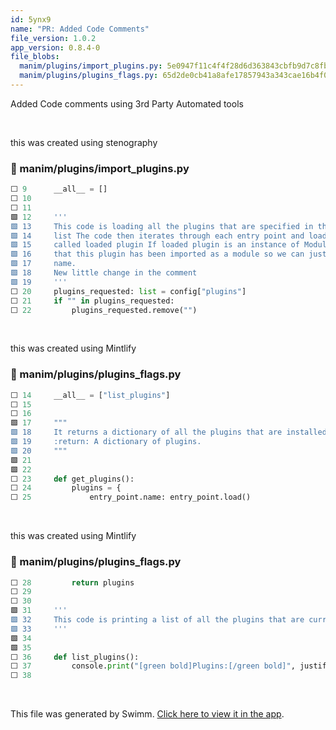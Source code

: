 ```yaml
---
id: 5ynx9
name: "PR: Added Code Comments"
file_version: 1.0.2
app_version: 0.8.4-0
file_blobs:
  manim/plugins/import_plugins.py: 5e0947f11c4f4f28d6d363843cbfb9d7c8fbdb58
  manim/plugins/plugins_flags.py: 65d2de0cb41a8afe17857943a343cae16b4f07c8
---
```


Added Code comments using 3rd Party Automated tools

<br/>

this was created using stenography
<!-- NOTE-swimm-snippet: the lines below link your snippet to Swimm -->
### 📄 manim/plugins/import_plugins.py
```python
⬜ 9      __all__ = []
⬜ 10     
⬜ 11     
🟩 12     '''
🟩 13     This code is loading all the plugins that are specified in the plugins requested
🟩 14     list The code then iterates through each entry point and loads it into a variable
🟩 15     called loaded plugin If loaded plugin is an instance of Module Type then we know
🟩 16     that this plugin has been imported as a module so we can just import it with its
🟩 17     name.
🟩 18     New little change in the comment
🟩 19     '''
⬜ 20     plugins_requested: list = config["plugins"]
⬜ 21     if "" in plugins_requested:
⬜ 22         plugins_requested.remove("")
```

<br/>

this was created using Mintlify
<!-- NOTE-swimm-snippet: the lines below link your snippet to Swimm -->
### 📄 manim/plugins/plugins_flags.py
```python
⬜ 14     __all__ = ["list_plugins"]
⬜ 15     
⬜ 16     
🟩 17     """
🟩 18     It returns a dictionary of all the plugins that are installed
🟩 19     :return: A dictionary of plugins.
🟩 20     """
🟩 21     
🟩 22     
⬜ 23     def get_plugins():
⬜ 24         plugins = {
⬜ 25             entry_point.name: entry_point.load()
```

<br/>

this was created using Mintlify
<!-- NOTE-swimm-snippet: the lines below link your snippet to Swimm -->
### 📄 manim/plugins/plugins_flags.py
```python
⬜ 28         return plugins
⬜ 29     
⬜ 30     
🟩 31     '''
🟩 32     This code is printing a list of all the plugins that are currently loaded
🟩 33     '''
🟩 34     
🟩 35     
⬜ 36     def list_plugins():
⬜ 37         console.print("[green bold]Plugins:[/green bold]", justify="left")
⬜ 38     
```

<br/>

This file was generated by Swimm. [Click here to view it in the app](https://app.swimm.io/repos/Z2l0aHViJTNBJTNBbWFuaW0lM0ElM0Fhcmp1bnRoZXByb2dyYW1tZXI=/docs/5ynx9).